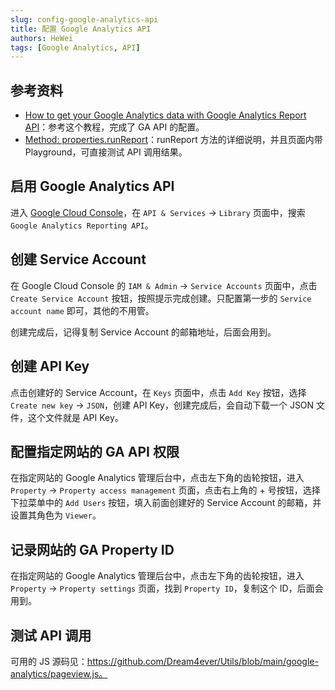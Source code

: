 ```yaml
---
slug: config-google-analytics-api
title: 配置 Google Analytics API
authors: HeWei
tags: [Google Analytics, API]
---
```


## 参考资料

- [How to get your Google Analytics data with Google Analytics Report API](https://medium.com/@mucagriaktas/how-to-get-your-google-analytics-data-with-google-clouds-google-analytics-report-api-5131cb4661c0)：参考这个教程，完成了 GA API 的配置。
- [Method: properties.runReport](https://developers.google.com/analytics/devguides/reporting/data/v1/rest/v1beta/properties/runReport)：runReport 方法的详细说明，并且页面内带 Playground，可直接测试 API 调用结果。

## 启用 Google Analytics API

进入 [Google Cloud Console](https://console.cloud.google.com/)，在 `API & Services` → `Library` 页面中，搜索 `Google Analytics Reporting API`。

## 创建 Service Account

在 Google Cloud Console 的 `IAM & Admin` → `Service Accounts` 页面中，点击 `Create Service Account` 按钮，按照提示完成创建。只配置第一步的 `Service account name` 即可，其他的不用管。

创建完成后，记得复制 Service Account 的邮箱地址，后面会用到。

## 创建 API Key

点击创建好的 Service Account，在 `Keys` 页面中，点击 `Add Key` 按钮，选择 `Create new key` → `JSON`，创建 API Key，创建完成后，会自动下载一个 JSON 文件，这个文件就是 API Key。

## 配置指定网站的 GA API 权限

在指定网站的 Google Analytics 管理后台中，点击左下角的齿轮按钮，进入 `Property` → `Property access management` 页面，点击右上角的 + 号按钮，选择下拉菜单中的 `Add Users` 按钮，填入前面创建好的 Service Account 的邮箱，并设置其角色为 `Viewer`。

## 记录网站的 GA Property ID

在指定网站的 Google Analytics 管理后台中，点击左下角的齿轮按钮，进入 `Property` → `Property settings` 页面，找到 `Property ID`，复制这个 ID，后面会用到。

## 测试 API 调用

可用的 JS 源码见：https://github.com/Dream4ever/Utils/blob/main/google-analytics/pageview.js。
